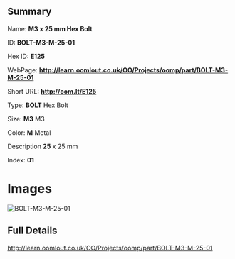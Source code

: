 

## Summary
 
Name: __M3 x 25 mm Hex Bolt__

ID: __BOLT-M3-M-25-01__

Hex ID: __E125__

WebPage: __http://learn.oomlout.co.uk/OO/Projects/oomp/part/BOLT-M3-M-25-01__

Short URL: __http://oom.lt/E125__


Type: __BOLT__ Hex Bolt 

Size: __M3__ M3 

Color: __M__ Metal 

Description __25__ x 25 mm 

Index: __01__


 # Images
![BOLT-M3-M-25-01](http://oomlout.com/oomp-gen/parts/BOLT-M3-M-25-01/BOLT-M3-M-25-01_420.jpg)



 ## Full Details

 http://learn.oomlout.co.uk/OO/Projects/oomp/part/BOLT-M3-M-25-01














